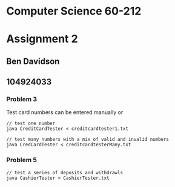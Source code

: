 # Computer Science 60-212
# Assignment 2

## Ben Davidson
## 104924033

### Problem 3

Test card numbers can be entered manually or

    // test one number
    java CreditCardTester < creditcardtester1.txt

    // test many numbers with a mix of valid and invalid numbers
    java CredCardTester < creditcardtesterMany.txt

### Problem 5

    // test a series of deposits and withdrawls
    java CashierTester < CashierTester.txt